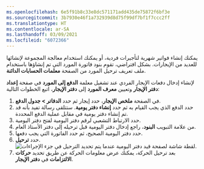 ```yaml
---
ms.openlocfilehash: 6e5f91b8c33e8dc571171add435de75872f6bf3e
ms.sourcegitcommit: 3b7930e46f1a732939d8d75f99df7bf1f7ccc2ff
ms.translationtype: HT
ms.contentlocale: ar-SA
ms.lasthandoff: 03/09/2021
ms.locfileid: "6072366"
---
```

يمكنك إنشاء فواتير شهرية لتأجيرات فردية، أو يمكنك استخدام معالجة المجموعة لإنشائها للعديد من الإيجارات. بشكل افتراضي، تقوم بنود فاتورة المورد التي تم إنشاؤها باستخدام ملف تعريف ترحيل المورد من الصفحة **معلمات الحسابات الدائنة**.

لإنشاء إدخال دفعات الإيجار الفردي عند تشغيل معلمة **الدفع إلى المورد** في صفحة **إعداد دفتر الإيجار** وتعيين **معرف المورد** إلى **دفتر الإيجار**، اتبع الخطوات التالية:

1.  في الصفحة **ملخص الإيجار**، حدد إيجار ثم حدد **الدفاتر > جدول الدفع**.
2.  حدد الدفع الذي يجب القيام به ثم حدد **إنشاء دفتر يومية**. ستتلقى رسالة تفيد بأنه قد تم إنشاء دفتر يومية في مقابل عملية الدفع المحددة.
3.  حدد الارتباط التشعبي لرقم دفتر اليومية لفتح دفتر اليومية.
4.  من علامة التبويب **البنود**، راجع إدخال دفتر اليومية قبل ترحيله إلى دفتر الأستاذ العام.
5.  حدد دفتر اليومية الصحيح، ثم حدد الفاتورة التي يجب دفعها.
6.  حدد **ترحيل**.
![لقطة شاشة لصفحة قيد دفتر اليومية عندما يتم تحديد الترحيل في جزء الإجراءات.](../media/payment-invoice.png) 
7.  بعد ترحيل الحركة، يمكنك عرض معلومات الحركة عن طريق تحديد **حركات الالتزامات** في **دفتر الإيجار**.


